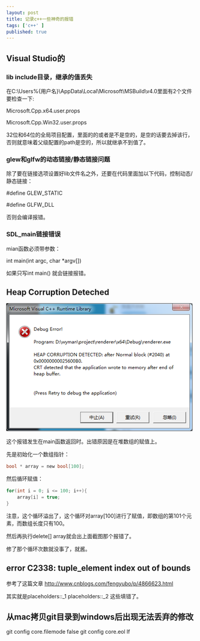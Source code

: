 ```yaml
---
layout: post
title: 记录c++一些神奇的报错
tags: ['c++' ]
published: true
---
```



<!--more-->

## Visual Studio的

### lib include目录，继承的值丢失

在C:\Users\%{用户名}\AppData\Local\Microsoft\MSBuild\v4.0里面有2个文件要检查一下:

Microsoft.Cpp.x64.user.props

Microsoft.Cpp.Win32.user.props

32位和64位的全局项目配置，里面的<PropertyGroup>的<IncludePath>或者<LibraryPath>是不是空的，是空的话要去掉该行，否则就意味着父级配置的path是空的，所以就继承不到值了。

### glew和glfw的动态链接/静态链接问题

除了要在链接选项设置好lib文件名之外，还要在代码里面加以下代码，控制动态/静态链接：

#define GLEW_STATIC

#define GLFW_DLL

否则会编译报错。

### SDL_main链接错误

mian函数必须带参数：

int main(int argc, char *argv[])

如果只写int main() 就会链接报错。

## Heap Corruption Deteched

![10.png](../images/2016.7/10.png)

这个报错发生在main函数返回时。出错原因是在堆数组的赋值上。

先是初始化一个数组指针：

```c
bool * array = new bool[100];
```

然后循环赋值：

```c
for(int i = 0; i <= 100; i++){
	array[i] = true;
}
```

注意，这个循环溢出了，这个循环对array[100]进行了赋值，即数组的第101个元素，而数组长度只有100。

然后再执行delete[] array就会出上面截图那个报错了。

修了那个循环次数就没事了，就酱。


## error C2338: tuple_element index out of bounds

参考了这篇文章 http://www.cnblogs.com/fengyubo/p/4866623.html

其实就是placeholders::_1 placeholders::_2 这些填错了。


## 从mac拷贝git目录到windows后出现无法丢弃的修改 

git config core.filemode false
git config core.eol lf
